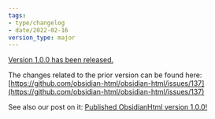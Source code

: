 ```yaml
---
tags:
- type/changelog
- date/2022-02-16
version_type: major
---
```

   
[Version 1.0.0 has been released.](https://pypi.org/project/obsidianhtml/1.0.0/)   
   
The changes related to the prior version can be found here: [https://github.com/obsidian-html/obsidian-html/issues/137](https://github.com/obsidian-html/obsidian-html/issues/137)   
   
See also our post on it: [Published ObsidianHtml version 1.0.0!](../Log/Published%20ObsidianHtml%20version%201.0.0%21.md)